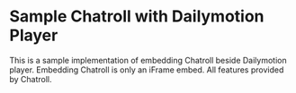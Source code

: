 # Sample Chatroll with Dailymotion Player

This is a sample implementation of embedding Chatroll beside Dailymotion player. Embedding Chatroll is only an iFrame embed. All features provided by Chatroll.

